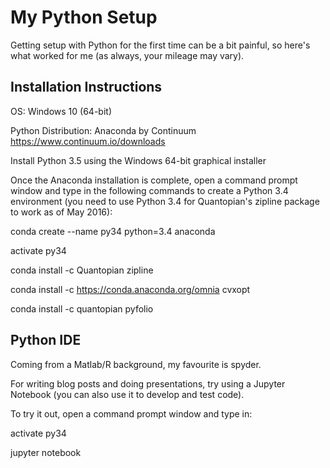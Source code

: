 # My Python Setup
Getting setup with Python for the first time can be a bit painful, so here's what worked for me (as always, your mileage may vary).

## Installation Instructions
OS: Windows 10 (64-bit)

Python Distribution: Anaconda by Continuum https://www.continuum.io/downloads 

Install Python 3.5 using the Windows 64-bit graphical installer

Once the Anaconda installation is complete, open a command prompt window and type in the following commands to create a Python 3.4 environment (you need to use Python 3.4 for Quantopian's zipline package to work as of May 2016):

conda create --name py34 python=3.4 anaconda

activate py34

conda install -c Quantopian zipline

conda install -c https://conda.anaconda.org/omnia cvxopt

conda install -c quantopian pyfolio 

## Python IDE
Coming from a Matlab/R background, my favourite is spyder.

For writing blog posts and doing presentations, try using a Jupyter Notebook (you can also use it to develop and test code).

To try it out, open a command prompt window and type in:

activate py34

jupyter notebook


